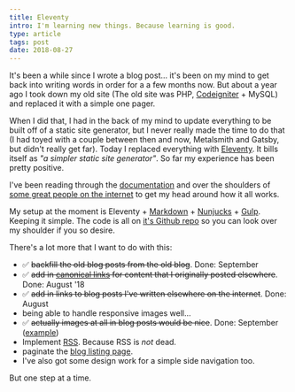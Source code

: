 ```yaml
---
title: Eleventy
intro: I'm learning new things. Because learning is good.
type: article
tags: post
date: 2018-08-27
---
```


It's been a while since I wrote a blog post… it's been on my mind to get back into writing words in order for a a few months now. But about a year ago I took down my old site (The old site was PHP, [Codeigniter](https://www.codeigniter.com/) + MySQL) and replaced it with a simple one pager.

When I did that, I had in the back of my mind to update everything to be built off of a static site generator, but I never really made the time to do that (I had toyed with a couple between then and now, Metalsmith and Gatsby, but didn't really get far). Today I replaced everything with [Eleventy](https://www.11ty.io/). It bills itself as _"a simpler static site generator"_. So far my experience has been pretty positive.

I've been reading through the [documentation](https://www.11ty.io/docs/) and over the shoulders of [some great people on the internet](https://github.com/Wilto/wilto-makes-food/) to get my head around how it all works.

My setup at the moment is Eleventy + [Markdown](https://daringfireball.net/projects/markdown/) + [Nunjucks](https://mozilla.github.io/nunjucks/) + [Gulp](https://gulpjs.com/). Keeping it simple. The code is all on [it's Github repo](https://github.com/jamesdoc/jamesdoc.com) so you can look over my shoulder if you so desire.

There's a lot more that I want to do with this:

- ✅ <s>backfill the old blog posts from the old blog</s>. Done: September
- ✅ <s>add in [canonical links](https://support.google.com/webmasters/answer/139066?hl=en) for content that I originally posted elsewhere</s>. Done: August '18
- ✅ <s>add in links to blog posts I've written elsewhere on the internet</s>. Done: August
- being able to handle responsive images well…
- ✅ <s>actually images at all in blog posts would be nice</s>. Done: September ([example](/blog/2018/kc-ideas-to-reality/))
- Implement [RSS](https://en.wikipedia.org/wiki/RSS). Because RSS is _not_ dead.
- paginate the [blog listing page](/blog).
- I've also got some design work for a simple side navigation too.

But one step at a time.
